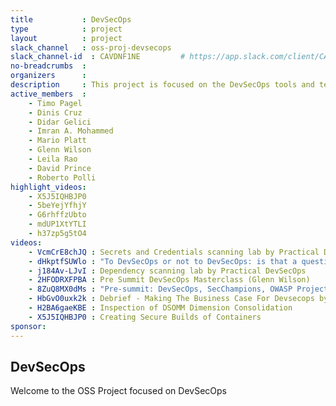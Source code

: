 ```yaml
---
title           : DevSecOps
type            : project
layout          : project
slack_channel   : oss-proj-devsecops
slack_channel-id  : CAVDNF1NE         # https://app.slack.com/client/CAVDNF1NE/{channel_id}
no-breadcrumbs  :
organizers      :  
description     : This project is focused on the DevSecOps tools and techniques to embed security as part of CI/CD pipelines. 
active_members  :
    - Timo Pagel
    - Dinis Cruz
    - Didar Gelici
    - Imran A. Mohammed
    - Mario Platt
    - Glenn Wilson
    - Leila Rao
    - David Prince
    - Roberto Polli
highlight_videos:
    - X5J5IQHBJP0
    - 5beYejYfhjY
    - G6rhffzUbto
    - mdUP1XtYTLI
    - h37zp5g5tO4
videos:
    - VcmCrE8chJQ : Secrets and Credentials scanning lab by Practical DevSecOps
    - dHkptfSUWlo : "To DevSecOps or not to DevSecOps: is that a question? by Mario Platt"
    - j184Av-LJvI : Dependency scanning lab by Practical DevSecOps
    - 2HFODRXFPBA : Pre Summit DevSecOps Masterclass (Glenn Wilson)
    - 8ZuQ8MX0dMs : "Pre-summit: DevSecOps, SecChampions, OWASP Projects"
    - HbGvO0uxk2k : Debrief - Making The Business Case For Devsecops by Leila Rao and David Prince
    - H2BA6gaeKBE : Inspection of DSOMM Dimension Consolidation
    - X5J5IQHBJP0 : Creating Secure Builds of Containers
sponsor: 
---
```


## DevSecOps

Welcome to the OSS Project focused on  DevSecOps
